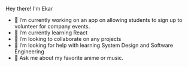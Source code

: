 Hey there! I'm Ekar
- 🔭 I’m currently working on an app on allowing students to sign up to volunteer for company events.
- 🌱 I’m currently learning React
- 👯 I’m looking to collaborate on any projects
- 🤔 I’m looking for help with learning System Design and Software Engineering
- 💬 Ask me about my favorite anime or music.
